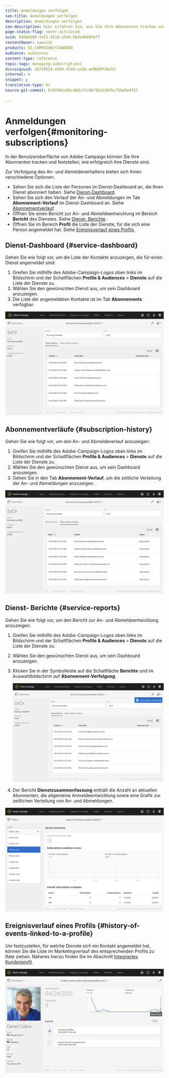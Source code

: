 ```yaml
---
title: Anmeldungen verfolgen
seo-title: Anmeldungen verfolgen
description: Anmeldungen verfolgen
seo-description: Hier erfahren Sie, wie Sie Ihre Abonnenten tracken und den Erfolg Ihrer Dienste mithilfe von Dashboards und Berichten messen.
page-status-flag: never-activated
uuid: b0d8eb80-fa51-4518-a5e6-56de4046f6ff
contentOwner: sauviat
products: SG_CAMPAIGN/STANDARD
audience: audiences
content-type: reference
topic-tags: managing-subscriptions
discoiquuid: 36750524-eb54-47e8-aa1b-ae0b94f58cb1
internal: n
snippet: y
translation-type: ht
source-git-commit: b7df681c05c48dc1fc9873b1339fbc756e5e0f5f

---
```



# Anmeldungen verfolgen{#monitoring-subscriptions}

In der Benutzeroberfläche von Adobe Campaign können Sie Ihre Abonnenten tracken und feststellen, wie erfolgreich Ihre Dienste sind.

Zur Verfolgung des An- und Abmeldeverhaltens bieten sich Ihnen verschiedene Optionen.

* Sehen Sie sich die Liste der Personen im Dienst-Dashboard an, die Ihren Dienst abonniert haben. Siehe [Dienst-Dashboard](../../audiences/using/monitoring-subscriptions.md#service-dashboard).
* Sehen Sie sich den Verlauf der An- und Abmeldungen im Tab **Abonnement-Verlauf** im Dienst-Dashboard an. Siehe [Abonnementverlauf](../../audiences/using/monitoring-subscriptions.md#subscription-history).
* Öffnen Sie einen Bericht zur An- und Abmeldeentwicklung im Bereich **Bericht** des Dienstes. Siehe [Dienst- Berichte](../../audiences/using/monitoring-subscriptions.md#service-reports).
* Öffnen Sie im Bereich **Profil** die Liste der Dienste, für die sich eine Person angemeldet hat. Siehe [Ereignisverlauf eines Profils](../../audiences/using/monitoring-subscriptions.md#history-of-events-linked-to-a-profile).

## Dienst-Dashboard  {#service-dashboard}

Gehen Sie wie folgt vor, um die Liste der Kontakte anzuzeigen, die für einen Dienst angemeldet sind:

1. Greifen Sie mithilfe des Adobe-Campaign-Logos oben links im Bildschirm und der Schaltflächen **Profile &amp; Audiences** &gt; **Dienste** auf die Liste der Dienste zu.
1. Wählen Sie den gewünschten Dienst aus, um sein Dashboard anzuzeigen.
1. Die Liste der angemeldeten Kontakte ist im Tab **Abonnements** verfügbar.

![](assets/lp_monitoring_subscriptions_1.png)

## Abonnementverläufe  {#subscription-history}

Gehen Sie wie folgt vor, um den An- und Abmeldeverlauf anzuzeigen:

1. Greifen Sie mithilfe des Adobe-Campaign-Logos oben links im Bildschirm und der Schaltflächen **Profile &amp; Audiences** &gt; **Dienste** auf die Liste der Dienste zu.
1. Wählen Sie den gewünschten Dienst aus, um sein Dashboard anzuzeigen.
1. Gehen Sie in den Tab **Abonnement-Verlauf**, um die zeitliche Verteilung der An- und Abmeldungen anzuzeigen.

![](assets/lp_monitoring_subscriptions_2.png)

## Dienst- Berichte  {#service-reports}

Gehen Sie wie folgt vor, um den Bericht zur An- und Abmeldeentwicklung anzuzeigen:

1. Greifen Sie mithilfe des Adobe-Campaign-Logos oben links im Bildschirm und der Schaltflächen **Profile &amp; Audiences** &gt; **Dienste** auf die Liste der Dienste zu.
1. Wählen Sie den gewünschten Dienst aus, um sein Dashboard anzuzeigen.
1. Klicken Sie in der Symbolleiste auf die Schaltfläche **Berichte** und im Auswahlbildschirm auf **Abonnement-Verfolgung**.

   ![](assets/lp_monitoring_subscriptions_3.png)

1. Der Bericht **Dienstzusammenfassung** enthält die Anzahl an aktuellen Abonnenten, die allgemeine Anmeldeentwicklung sowie eine Grafik zur zeitlichen Verteilung von An- und Abmeldungen.

![](assets/lp_monitoring_subscriptions_4.png)

## Ereignisverlauf eines Profils  {#history-of-events-linked-to-a-profile}

Um festzustellen, für welche Dienste sich ein Kontakt angemeldet hat, können Sie die Liste im Marketingverlauf des entsprechenden Profils zu Rate ziehen. Näheres hierzu finden Sie im Abschnitt [Integriertes Kundenprofil](../../audiences/using/integrated-customer-profile.md).

![](assets/lp_monitoring_subscriptions_5.png)

